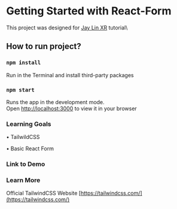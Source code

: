 # Getting Started with React-Form

This project was designed for [Jay Lin XR](https://www.youtube.com/channel/UC1rMgKD4Rn-7aVcymjlvhfQ/) tutorial\

## How to run project?

### `npm install`

Run in the Terminal and install third-party packages

### `npm start`

Runs the app in the development mode.\
Open [http://localhost:3000](http://localhost:3000) to view it in your browser

### Learning Goals

• TailwildCSS

• Basic React Form

### Link to Demo

[]()

### Learn More

Official TailwindCSS Website [https://tailwindcss.com/](https://tailwindcss.com/)


